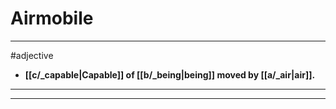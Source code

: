 # Airmobile
---
#adjective
- **[[c/_capable|Capable]] of [[b/_being|being]] moved by [[a/_air|air]].**
---
---
